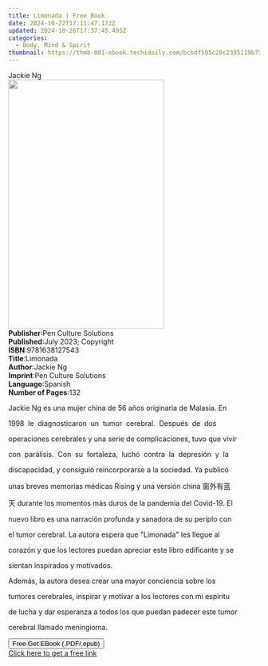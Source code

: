 ```yaml
---
title: Limonada | Free Book
date: 2024-10-22T17:11:47.172Z
updated: 2024-10-26T17:37:45.495Z
categories:
  - Body, Mind & Spirit
thumbnail: https://thmb-001-ebook.techidaily.com/bcbdf595c28c2395119b75771cefbd653665869ec25fb31b16c07a93d52c85d4.jpg
---
```

<main id="book-container">
  <div class="flex flex-col">
    <div class="book-brief flex-1 py-6 px-4 sm:p-6 md:py-10 md:px-8">
      <!-- brief-->
      <div class="book-brief-main">Jackie Ng</div>
    </div>
    <div
      class="book-meta-info flex-1 grid gap-4 col-start-1 col-end-3 row-start-1 sm:mb-6 sm:grid-cols-4 lg:gap-6 lg:col-start-2 lg:row-end-6 lg:row-span-6 lg:mb-0"
    >
      <div
        class="book-meta-info-left place-content-center mt-4 p-4 text-sm leading-6 col-start-2 col-span-2 dark:text-slate-400"
      >
        <img
          class="w-full h-500 object-cover rounded-lg sm:h-255 sm:col-span-2 lg:col-span-full"
          src="https://img-001-ebook.techidaily.com/5e031f6d71294a7ba400b82604fc3b2cd2b6e47ca22f5d24f6532a31719d813d.jpg"
          alt=""
          width="312"
          height="500"
        />
      </div>
      <div
        class="book-meta-info-right mt-2 col-start-1 row-start-2 col-span-3 self-center"
      >
        <!-- meta data  -->
        <div class="flex flex-col px-4 md:px-8">
          <div class="flex-1">
            <strong>Publisher</strong>:<span class="px-2"
              >Pen Culture Solutions</span
            >
          </div>
          <div class="flex-1">
            <strong>Published</strong>:<span class="px-2"
              >July 2023; Copyright</span
            >
          </div>
          <div class="flex-1">
            <strong>ISBN</strong>:<span class="px-2">9781638127543</span>
          </div>
          <div class="flex-1">
            <strong>Title</strong>:<span class="px-2">Limonada</span>
          </div>
          <div class="flex-1">
            <strong>Author</strong>:<span class="px-2">Jackie Ng</span>
          </div>
          <div class="flex-1">
            <strong>Imprint</strong>:<span class="px-2"
              >Pen Culture Solutions</span
            >
          </div>
          <div class="flex-1">
            <strong>Language</strong>:<span class="px-2">Spanish</span>
          </div>
          <div class="flex-1">
            <strong>Number of Pages</strong>:<span class="px-2">132</span>
          </div>
        </div>
      </div>
    </div>
    <div class="book-description flex-1 py-6 px-4 sm:p-6 md:py-10 md:px-8">
      <div class="book-description-main">
        <div accordion-content="" id="description">
          <p>
            <span
              style="
                background-color: rgb(248, 248, 248);
                color: rgb(29, 28, 29);
              "
              >Jackie Ng es una mujer china de 56 años originaria de Malasia.
              En</span
            >
          </p>
          <p>
            <span
              style="
                background-color: rgb(248, 248, 248);
                color: rgb(29, 28, 29);
              "
              >1998&nbsp;&nbsp;le&nbsp;&nbsp;diagnosticaron&nbsp;&nbsp;un&nbsp;&nbsp;tumor&nbsp;&nbsp;cerebral.&nbsp;&nbsp;Después&nbsp;&nbsp;de&nbsp;&nbsp;dos</span
            >
          </p>
          <p>
            <span
              style="
                background-color: rgb(248, 248, 248);
                color: rgb(29, 28, 29);
              "
              >operaciones cerebrales y una serie de complicaciones, tuvo que
              vivir</span
            >
          </p>
          <p>
            <span
              style="
                background-color: rgb(248, 248, 248);
                color: rgb(29, 28, 29);
              "
              >con&nbsp;&nbsp;parálisis.&nbsp;&nbsp;Con&nbsp;&nbsp;su&nbsp;&nbsp;fortaleza,&nbsp;&nbsp;luchó&nbsp;&nbsp;contra&nbsp;&nbsp;la&nbsp;&nbsp;depresión&nbsp;&nbsp;y&nbsp;&nbsp;la</span
            >
          </p>
          <p>
            <span
              style="
                background-color: rgb(248, 248, 248);
                color: rgb(29, 28, 29);
              "
              >discapacidad, y consiguió reincorporarse a la sociedad. Ya
              publicó</span
            >
          </p>
          <p>
            <span
              style="
                background-color: rgb(248, 248, 248);
                color: rgb(29, 28, 29);
              "
              >unas breves memorias médicas Rising y una versión china
              窗外有蓝</span
            >
          </p>
          <p>
            <span
              style="
                background-color: rgb(248, 248, 248);
                color: rgb(29, 28, 29);
              "
              >天 durante los momentos más duros de la pandemia del Covid-19.
              El</span
            >
          </p>
          <p>
            <span
              style="
                background-color: rgb(248, 248, 248);
                color: rgb(29, 28, 29);
              "
              >nuevo libro es una narración profunda y sanadora de su periplo
              con</span
            >
          </p>
          <p>
            <span
              style="
                background-color: rgb(248, 248, 248);
                color: rgb(29, 28, 29);
              "
              >el tumor cerebral. La autora espera que "Limonada" les llegue
              al</span
            >
          </p>
          <p>
            <span
              style="
                background-color: rgb(248, 248, 248);
                color: rgb(29, 28, 29);
              "
              >corazón y que los lectores puedan apreciar este libro edificante
              y se</span
            >
          </p>
          <p>
            <span
              style="
                background-color: rgb(248, 248, 248);
                color: rgb(29, 28, 29);
              "
              >sientan inspirados y motivados.</span
            >
          </p>
          <p>
            <span
              style="
                background-color: rgb(248, 248, 248);
                color: rgb(29, 28, 29);
              "
              >Además, la autora desea crear una mayor conciencia sobre
              los</span
            >
          </p>
          <p>
            <span
              style="
                background-color: rgb(248, 248, 248);
                color: rgb(29, 28, 29);
              "
              >tumores cerebrales, inspirar y motivar a los lectores con mi
              espíritu</span
            >
          </p>
          <p>
            <span
              style="
                background-color: rgb(248, 248, 248);
                color: rgb(29, 28, 29);
              "
              >de lucha y dar esperanza a todos los que puedan padecer este
              tumor</span
            >
          </p>
          <p>
            <span
              style="
                background-color: rgb(248, 248, 248);
                color: rgb(29, 28, 29);
              "
              >cerebral llamado meningioma.</span
            >
          </p>
        </div>
        <div class="accordion-fader"></div>
      </div>
    </div>
    <div class="book-excerpts flex-1 py-6 px-4 sm:p-6 md:py-10 md:px-8"></div>
    <div
      class="book-about-author flex-1 py-6 px-4 sm:p-6 md:py-10 md:px-8"
    ></div>
    <div class="book-free-get flex-1 py-6 px-4 sm:p-6 md:py-10 md:px-8">
      <button
        id="btn-free-get"
        class="bg-blue-500 hover:bg-blue-700 text-white font-bold py-2 px-4 rounded"
      >
        Free Get EBook (.PDF/.epub)
      </button>
      <div id="countdown-display" class="px-2 text-lg mt-2"></div>
      <a
        id="free-link"
        class="hidden bg-blue-500 hover:bg-blue-700 text-white font-bold py-2 px-4 rounded"
        href="https://www.ebooks.com/en-us/book/210897570/limonada/jackie-ng/"
        target="_blank"
        >Click here to get a free link</a
      >
    </div>
    <script>
      let countdownTime = 0;
      let countdownInterval = null;
      document
        .getElementById('btn-free-get')
        .addEventListener('click', startCountdown);
      function startCountdown() {
        countdownTime = new Date().getTime() + 60000 * 3;
        countdownInterval = setInterval(updateCountdown, 1000);
        document.getElementById('btn-free-get').disabled = true;
        document
          .getElementById('btn-free-get')
          .classList.add('bg-gray-500', 'cursor-not-allowed');
      }
      function updateCountdown() {
        let currentTime = new Date().getTime();
        let timeLeft = countdownTime - currentTime;
        let secondsLeft = Math.floor(timeLeft / 1000);
        document.getElementById('countdown-display').innerHTML =
          `Remaining time: ${secondsLeft} seconds.`;
        if (secondsLeft <= 0) {
          clearInterval(countdownInterval);
          document.getElementById('btn-free-get').classList.add('hidden');
          document.getElementById('free-link').classList.remove('hidden');
          document.getElementById('countdown-display').innerHTML = '';
        }
      }
    </script>
  </div>
</main>

<ins class="adsbygoogle"
      style="display:block"
      data-ad-client="ca-pub-7571918770474297"
      data-ad-slot="8358498916"
      data-ad-format="auto"
      data-full-width-responsive="true"></ins>
    